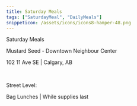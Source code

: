 ```yaml
---
title: Saturday Meals
tags: ["SaturdayMeal", "DailyMeals"]
snippeticon: /assets/icons/icons8-hamper-48.png
---
```


<span class="subHeader">Saturday Meals</span>

<p class="post__lead">Mustard Seed - Downtown Neighbour Center</p>

102 11 Ave SE | Calgary, AB

<br>

Street Level:

Bag Lunches | While supplies last

